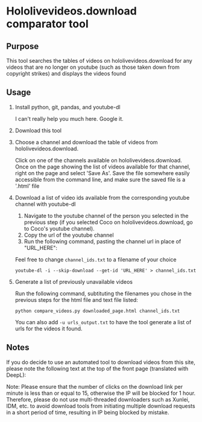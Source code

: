 # Hololivevideos.download comparator tool
## Purpose
This tool searches the tables of videos on hololivevideos.download for any videos that are no longer on youtube (such as those taken down from copyright strikes) and displays the videos found

## Usage

1. Install python, git, pandas, and youtube-dl

	I can't really help you much here. Google it.

1. Download this tool


1. Choose a channel and download the table of videos from hololivevideos.download.

	Click on one of the channels available on hololivevideos.download. Once on the page showing the list of videos available for that channel, right on the page and select 'Save As'. Save the file somewhere easily accessible from the command line, and make sure the saved file is a '.html' file

1. Download a list of video ids available from the corresponding youtube channel with youtube-dl

	1. Navigate to the youtube channel of the person you selected in the previous step (if you selected Coco on hololivevideos.download, go to Coco's youtube channel).
	1. Copy the url of the youtube channel
	1. Run the following command, pasting the channel url in place of "URL\_HERE":

	Feel free to change `channel_ids.txt` to a filename of your choice

	```console
	youtube-dl -i --skip-download --get-id 'URL_HERE' > channel_ids.txt
	```
	
1. Generate a list of previously unavailable videos 
	
	Run the following command, subtituting the filenames you chose in the previous steps for the html file and text file listed:
	
	```console
	python compare_videos.py downloaded_page.html channel_ids.txt 
	```

	You can also add `-u urls_output.txt` to have the tool generate a list of urls for the videos it found.
	
## Notes

If you do decide to use an automated tool to download videos from this site, please note the following text at the top of the front page (translated with DeepL):

Note: Please ensure that the number of clicks on the download link per minute is less than or equal to 15, otherwise the IP will be blocked for 1 hour.
Therefore, please do not use multi-threaded downloaders such as Xunlei, IDM, etc. to avoid download tools from initiating multiple download requests in a short period of time, resulting in IP being blocked by mistake.
